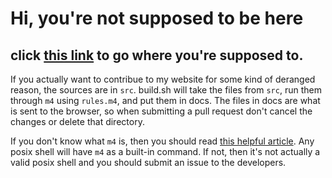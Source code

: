# Hi, you're not supposed to be here
## click [this link](https://bluesillybeard.github.io) to go where you're supposed to.

If you actually want to contribue to my website for some kind of deranged reason, the sources are in `src`.
build.sh will take the files from `src`, run them through `m4` using `rules.m4`, and put them in docs. The files in docs are what is sent to the browser, so when submitting a pull request don't cancel the changes or delete that directory.

If you don't know what `m4` is, then you should read [this helpful article](https://www.linuxtoday.com/blog/macro-m4-guide/). Any posix shell will have `m4` as a built-in command. If not, then it's not actually a valid posix shell and you should submit an issue to the developers.
